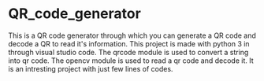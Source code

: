 # QR_code_generator
This is a QR code generator through which you can generate a QR code and decode a QR to read it's information.
This project is made with python 3 in through visual studio code.
The qrcode module is used to convert a string into qr code.
The opencv module is used to read a qr code and decode it.
It is an intresting project with just few lines of codes.
